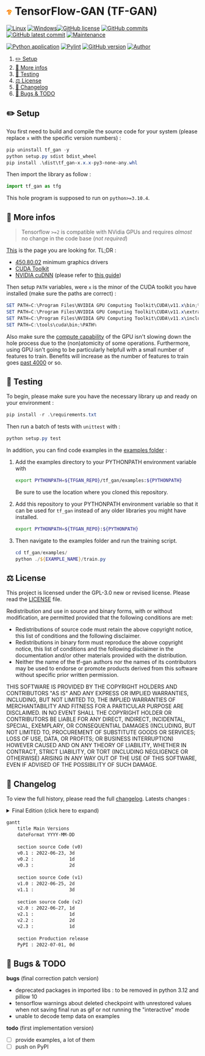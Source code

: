 # <img src="assets/icon.png" alt="icon" width="3%"/> TensorFlow-GAN (TF-GAN)

[![Linux](https://svgshare.com/i/Zhy.svg)](https://docs.microsoft.com/en-us/windows/wsl/tutorials/gui-apps)
[![Windows](https://svgshare.com/i/ZhY.svg)](https://svgshare.com/i/ZhY.svg)[![GitHub license](https://img.shields.io/github/license/ThomasByr/tf-gan)](https://github.com/ThomasByr/tf-gan/blob/master/LICENSE)
[![GitHub commits](https://badgen.net/github/commits/ThomasByr/tf-gan)](https://GitHub.com/ThomasByr/tf-gan/commit/)
[![GitHub latest commit](https://badgen.net/github/last-commit/ThomasByr/tf-gan)](https://gitHub.com/ThomasByr/tf-gan/commit/)
[![Maintenance](https://img.shields.io/badge/maintained%3F-yes-green.svg)](https://GitHub.com/ThomasByr/tf-gan/graphs/commit-activity)

[![Python application](https://github.com/ThomasByr/tf-gan/actions/workflows/python-app.yml/badge.svg)](https://github.com/ThomasByr/tf-gan/actions/workflows/python-app.yml)
[![Pylint](https://github.com/ThomasByr/tf-gan/actions/workflows/pylint.yml/badge.svg)](https://github.com/ThomasByr/tf-gan/actions/workflows/pylint.yml)
[![GitHub version](https://badge.fury.io/gh/ThomasByr%2Ftf-gan.svg)](https://github.com/ThomasByr/tf-gan)
[![Author](https://img.shields.io/badge/author-@ThomasByr-blue)](https://github.com/ThomasByr)

1. [✏️ Setup](#️-setup)
2. [💁 More infos](#-more-infos)
3. [🧪 Testing](#-testing)
4. [⚖️ License](#️-license)
5. [🔄 Changelog](#-changelog)
6. [🐛 Bugs & TODO](#-bugs--todo)

## ✏️ Setup

You first need to build and compile the source code for your system (please replace `x` with the specific version numbers) :

```ps1
pip uninstall tf_gan -y
python setup.py sdist bdist_wheel
pip install .\dist\tf_gan-x.x.x-py3-none-any.whl
```

Then import the library as follow :

```py
import tf_gan as tfg
```

This hole program is supposed to run on `python>=3.10.4`.

## 💁 More infos

> Tensorflow `>=2` is compatible with NVidia GPUs and requires _almost_ no change in the code base (_not required_)

[This](https://www.tensorflow.org/install/gpu) is the page you are looking for. TL;DR :

- [450.80.02](https://www.nvidia.com/en-us/geforce/geforce-experience/) minimum graphics drivers
- [CUDA Toolkit](https://developer.nvidia.com/cuda-toolkit-archive)
- [NVIDIA cuDNN](https://developer.nvidia.com/cudnn) (please refer to [this guide](https://docs.nvidia.com/deeplearning/cudnn/install-guide/index.html#install-windows))

Then setup `PATH` variables, were `x` is the minor of the CUDA toolkit you have installed (make sure the paths are correct) :

```ps1
SET PATH=C:\Program Files\NVIDIA GPU Computing Toolkit\CUDA\v11.x\bin;%PATH%
SET PATH=C:\Program Files\NVIDIA GPU Computing Toolkit\CUDA\v11.x\extras\CUPTI\lib64;%PATH%
SET PATH=C:\Program Files\NVIDIA GPU Computing Toolkit\CUDA\v11.x\include;%PATH%
SET PATH=C:\tools\cuda\bin;%PATH%
```

Also make sure the [compute capability](https://docs.nvidia.com/cuda/cuda-c-programming-guide/index.html#compute-capabilities) of the GPU isn't slowing down the hole process due to the (non)atomicity of some operations. Furthermore, using GPU isn't going to be particularly helpfull with a small number of features to train. Benefits will increase as the number of features to train goes [past 4000](https://stackoverflow.com/questions/55749899/training-a-simple-model-in-tensorflow-gpu-slower-than-cpu) or so.

## 🧪 Testing

To begin, please make sure you have the necessary library up and ready on your environment :

```ps1
pip install -r .\requirements.txt
```

Then run a batch of tests with `unittest` with :

```ps1
python setup.py test
```

In addition, you can find code examples in the [examples folder](tf_gan/examples/) :

1. Add the examples directory to your PYTHONPATH environment variable with

   ```bash
   export PYTHONPATH=${TFGAN_REPO}/tf_gan/examples:${PYTHONPATH}
   ```

   Be sure to use the location where you cloned this repository.

2. Add this repository to your PYTHONPATH environment variable so that it can
   be used for `tf_gan` instead of any older libraries you might have
   installed.

   ```bash
   export PYTHONPATH=${TFGAN_REPO}:${PYTHONPATH}
   ```

3. Then navigate to the examples folder and run the training script.

   ```ps1
   cd tf_gan/examples/
   python ./${EXAMPLE_NAME}/train.py
   ```

## ⚖️ License

This project is licensed under the GPL-3.0 new or revised license. Please read the [LICENSE](LICENSE) file.

Redistribution and use in source and binary forms, with or without modification, are permitted provided that the following conditions are met:

- Redistributions of source code must retain the above copyright notice, this list of conditions and the following disclaimer.
- Redistributions in binary form must reproduce the above copyright notice, this list of conditions and the following disclaimer in the documentation and/or other materials provided with the distribution.
- Neither the name of the tf-gan authors nor the names of its contributors may be used to endorse or promote products derived from this software without specific prior written permission.

THIS SOFTWARE IS PROVIDED BY THE COPYRIGHT HOLDERS AND CONTRIBUTORS "AS IS" AND ANY EXPRESS OR IMPLIED WARRANTIES, INCLUDING, BUT NOT LIMITED TO, THE IMPLIED WARRANTIES OF MERCHANTABILITY AND FITNESS FOR A PARTICULAR PURPOSE ARE DISCLAIMED. IN NO EVENT SHALL THE COPYRIGHT HOLDER OR CONTRIBUTORS BE LIABLE FOR ANY DIRECT, INDIRECT, INCIDENTAL, SPECIAL, EXEMPLARY, OR CONSEQUENTIAL DAMAGES (INCLUDING, BUT NOT LIMITED TO, PROCUREMENT OF SUBSTITUTE GOODS OR SERVICES; LOSS OF USE, DATA, OR PROFITS; OR BUSINESS INTERRUPTION) HOWEVER CAUSED AND ON ANY THEORY OF LIABILITY, WHETHER IN CONTRACT, STRICT LIABILITY, OR TORT (INCLUDING NEGLIGENCE OR OTHERWISE) ARISING IN ANY WAY OUT OF THE USE OF THIS SOFTWARE, EVEN IF ADVISED OF THE POSSIBILITY OF SUCH DAMAGE.

## 🔄 Changelog

To view the full history, please read the full [changelog](changelog.md). Latests changes :

<details>
    <summary>  Final Edition (click here to expand) </summary>

**v2.0.x** the shorter the joke the better

- moved dev ops onto Azure so that this stays open-sourced, forever
- remove stargan
- rollback of `tf.estimator -> tf.compat.v1.estimator`
- make tpu python3 compatible
- update default value of predict_batch_size for compatibility with tpu execution
- removed outdated comments

**v2.1.x** I am not getting paid

- deleted version shim for `dimensional_value`
- don't write images twice ; just write the grid
- removed version shim for "mod"
- don't suppose service workers has been loaded
- removed version shim for `resize_with_crop_or_pad`
- don't the cat

**v2.2.x** I can't get enough

- removed unused functions and version shim for ds.\*.
- add support for eval under tpu
- add support for Inception on tpu for sagan
- fixed bug in cifar example
- updated `tfs.load()` callers to specify `shuffle_files=True` when necessary

**v2.3.x** this is it

- fix max_num_steps arg
- removed broken tests
- add a check that the argument passed to TPUEstimatorSpec.eval_metrics is of the right type
- fix loggin
- make commands explicit
- fix remaininf Estimator tests
- Noop.

</details>

```mermaid
gantt
    title Main Versions
    dateFormat YYYY-MM-DD

    section source Code (v0)
    v0.1 : 2022-06-23, 3d
    v0.2 :             1d
    v0.3 :             2d

    section source Code (v1)
    v1.0 : 2022-06-25, 2d
    v1.1 :             3d

    section source Code (v2)
    v2.0 : 2022-06-27, 1d
    v2.1 :             1d
    v2.2 :             2d
    v2.3 :             1d

    section Production release
    PyPI : 2022-07-01, 0d
```

## 🐛 Bugs & TODO

**bugs** (final correction patch version)

- deprecated packages in imported libs : to be removed in python 3.12 and pillow 10
- tensorflow warnings about deleted checkpoint with unrestored values when not saving final run as gif or not running the "interactive" mode
- unable to decode temp data on examples

**todo** (first implementation version)

- [ ] provide examples, a lot of them
- [ ] push on PyPI

